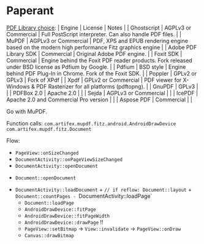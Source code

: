 Paperant
========

[PDF Library choice](https://hub.alfresco.com/t5/alfresco-content-services-blog/pdf-rendering-engine-performance-and-fidelity-comparison/ba-p/287618):
| Engine                  | License                                   | Notes |
| Ghostscript             | AGPLv3 or Commercial                      | Full PostScript interpreter. Can also handle PDF files. |
| MuPDF                   | AGPLv3 or Commercial                      | PDF, XPS and EPUB rendering engine based on the modern high performance Fitz graphics engine |
| Adobe PDF Library SDK   | Commercial                                | Original Adobe PDF engine. |
| Foxit SDK               | Commercial                                | Engine behind the Foxit PDF reader products. Fork released under BSD license as Pdfium by Google. |
| Pdfium                  | BSD style                                 | Engine behind PDF Plug-In in Chrome. Fork of the Foxit SDK. |
| Poppler                 | GPLv2 or GPLv3                            | Fork of XPdf |
| Xpdf                    | GPLv2 or Commercial                       | PDF viewer for X-Windows & PDF Rasterizer for all platforms (pdftopng). | 
| GnuPDF                  | GPLv3                                     | |
| PDFBox 2.0              | Apache 2.0                                | |
| Sejda                   | AGPLv3 or Commercial                      | |
| IcePDF                  | Apache 2.0 and Commercial Pro version     | |
| Aspose PDF              | Commercial                                | |

Go with MuPDF.

Function calls:
`com.artifex.mupdf.fitz.android.AndroidDrawDevice`
`com.artifex.mupdf.fitz.Document`

Flow:
- `PageView::onSizeChanged`
 - `DocumentActivity::onPageViewSizeChanged`
  - `DocumentActivity::openDocument`
   + `Document::openDocument`
   - `DocumentActivity::loadDocument`
    + `// if reflow: Document::layout`
    + `Document::countPages
    - `DocumentActivity::loadPage`
     + `Document::loadPage`
     + `AndroidDrawDevice::fitPage`
     + `AndroidDrawDevice::fitPageWidth`
     + `AndroidDrawDevice::drawPage` !!
     - `PageView::setBitmap` -> `View::invalidate` -> `PageView::onDraw`
      + `Canvas::drawBitmap`

